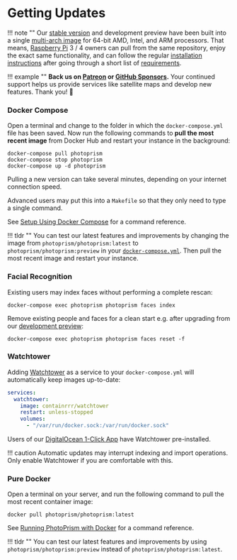 # Getting Updates

!!! note ""
    Our [stable version](https://docs.photoprism.app/release-notes/) and development preview have been built into a 
    single [multi-arch image](https://hub.docker.com/r/photoprism/photoprism) for 64-bit AMD, Intel, 
    and ARM processors. That means, [Raspberry Pi](raspberry-pi.md) 3 / 4 owners can pull from the same repository, 
    enjoy the exact same functionality, and can follow the regular [installation instructions](docker-compose.md)
    after going through a short list of [requirements](raspberry-pi.md).

!!! example ""
    **Back us on [Patreon](https://www.patreon.com/photoprism) or [GitHub Sponsors](https://github.com/sponsors/photoprism).**
    Your continued support helps us provide services like satellite maps and develop new features. Thank you! 💜

### Docker Compose ###

Open a terminal and change to the folder in which the `docker-compose.yml` file has been saved.
Now run the following commands to **pull the most recent image** from Docker Hub and restart your instance in the background:

```
docker-compose pull photoprism
docker-compose stop photoprism
docker-compose up -d photoprism
```

Pulling a new version can take several minutes, depending on your internet connection speed.

Advanced users may put this into a `Makefile` so that they only need to type a single command.

See [Setup Using Docker Compose](docker-compose.md) for a command reference.

!!! tldr ""
    You can test our latest features and improvements by changing the image from `photoprism/photoprism:latest`
    to `photoprism/photoprism:preview` in your [`docker-compose.yml`](https://dl.photoprism.app/docker/).
    Then pull the most recent image and restart your instance.

### Facial Recognition ###

Existing users may index faces without performing a complete rescan:

```
docker-compose exec photoprism photoprism faces index
```

Remove existing people and faces for a clean start e.g. after upgrading from our 
[development preview](https://docs.photoprism.app/release-notes/#development-preview):

```
docker-compose exec photoprism photoprism faces reset -f
```

### Watchtower ###

Adding [Watchtower](https://github.com/containrrr/watchtower) as a service to your `docker-compose.yml` will
automatically keep images up-to-date:

```yml
services:
  watchtower:
    image: containrrr/watchtower
    restart: unless-stopped
    volumes:
      - "/var/run/docker.sock:/var/run/docker.sock"
```

Users of our [DigitalOcean 1-Click App](cloud/digitalocean.md) have Watchtower pre-installed.

!!! caution
    Automatic updates may interrupt indexing and import operations.
    Only enable Watchtower if you are comfortable with this.

### Pure Docker ###

Open a terminal on your server, and run the following command to pull the most recent container image:

```
docker pull photoprism/photoprism:latest
```

See [Running PhotoPrism with Docker](docker.md) for a command reference.

!!! tldr ""
    You can test our latest features and improvements by using `photoprism/photoprism:preview` 
    instead of `photoprism/photoprism:latest`.
